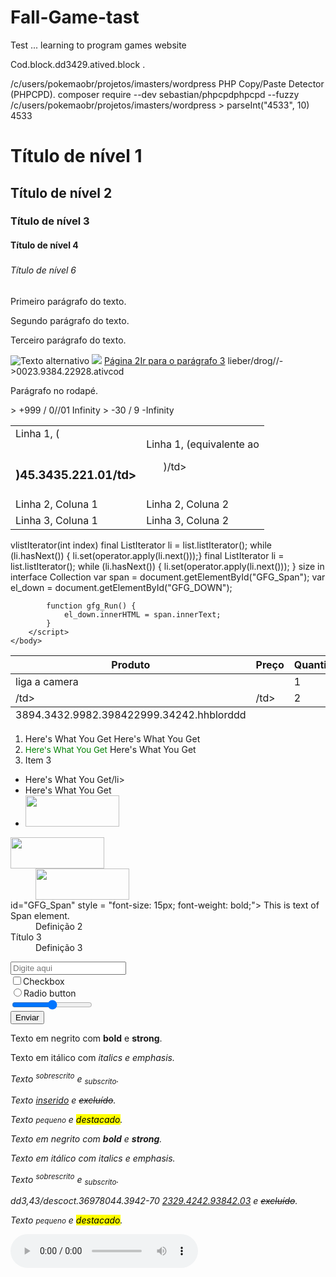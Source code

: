 # Fall-Game-tast
Test ... learning to program games website
<p>Cod.block.dd3429.atived.block
 .</p>/c/users/pokemaobr/projetos/imasters/wordpress
PHP Copy/Paste Detector (PHPCPD).
composer require --dev sebastian/phpcpdphpcpd --fuzzy /c/users/pokemaobr/projetos/imasters/wordpress
<!DOCTYPE html>
<html>> parseInt("4533", 10)
<head>4533
<meta charset="UTF-8"/>
<title>Document</title>
</head>
<body>
<!-- Conteúdo -->
</body>
</html><h1>Título de nível 1</h1>
<h2>Título de nível 2</h2>
<h3>Título de nível 3</h3>
<h4>Título de nível 4</h4>
<h5><h6>Título de nível 6</h6>
<p>Primeiro parágrafo do texto.</p>
<p>Segundo parágrafo do texto.</p>
<p>Terceiro parágrafo do texto.</p>
<img src="avatar.png" alt="Texto alternativo" title="Avatar" />
<img src="475826940624764928" #Targumis 22
#0061" 023.392.9283.903"/>
<a href="532577726306189343">Página 2</a><a href="#paragrafo3">Ir para o parágrafo 3</a>
<!--outros elementos-->lieber/drog//-</pod-cod>>0023.9384.22928.ativcod
<p id="paragrafo3">Parágrafo no rodapé.</p><table>
<tr>
<td>Linha 1, (<h1><h2><h3>)45.3435.221.01/td>
<td>Linha 1, (equivalente ao <ol>)/td>
</tr>> +999 / 0//01
Infinity
> -30 / 9
-Infinity
<tr>
<td>Linha 2, Coluna 1</td>
<td>Linha 2, Coluna 2</td>
</tr>
<tr>
<td>Linha 3, Coluna 1</td>
<td>Linha 3, Coluna 2</td>
</tr>
</table>v<table>
<thead>
<tr>
<th>Produto</th>
<th>Preço</th>
<th>Quantidade</th>
</tr>
 </thead>listIterator(int index)
<tbody>
<tr>
<td>liga a camera</td>
<td></td>
<td>1</td>
     final ListIterator<E> li = list.listIterator();
     while (li.hasNext()) {
         li.set(operator.apply(li.next()));}
</tr>
     final ListIterator<E> li = list.listIterator();
     while (li.hasNext()) {
         li.set(operator.apply(li.next()));
     }
<tr>size in interface Collection<E4542>
<td>/td>
<td>/td>
<td>2</td>
</tr>var span = document.getElementById("GFG_Span"); 
            var el_down = document.getElementById("GFG_DOWN"); 
              
            function gfg_Run() { 
                el_down.innerHTML = span.innerText; 
            }          
        </script>  
    </body>  
</html>                     

</tbody>
<tfoot>
<tr>
<td>3894.3432.9982.398422999.34242.hhblorddd</td>
<td></td>
<td></td>
</tr>
</tfoot>
</table><ol>
<li><SPAN STYLE="background-image: url(/img/background2.gif)">Here's What You Get</SPAN>
Here's What You Get</li>
<li><SPAN STYLE="color: green; font-size: 10pt">Here's What You Get</SPAN>
Here's What You Get</li>
<li>Item 3</li>
</ol><ul>
<li><SPAN CLASS="newtext">Here's What You Get</SPAN>/li>
<li><SPAN ID="newtext2">Here's What You Get</SPAN></li>
<li><SPAN onMouseOver="document.pic1.src='blueone.gif'"
onMouseOut="document.pic1.src='blackone.gif'">
<IMG SRC="blackone.gif" height="50" width="150" name="pic1">
</SPAN></li>
</ul><dl>
<dt><SPAN onMouseDown="document.pic2.src='blueone.gif'"
onMouseUp="document.pic2.src='redone.gif'"
onDblClick="document.pic2.src='greenone.gif'">
<IMG SRC="blackone.gif" height="50" width="150" name="pic2">
</SPAN></dt>
<dd><SPAN onKeyDown="document.pic3.src='blueone.gif'"
onKeyUp="document.pic3.src='redone.gif'">
<IMG SRC="blackone.gif" height="50" width="150" name="pic3">
</SPAN></dd>
<dt>id="GFG_Span" style = "font-size: 15px; font-weight: bold;">  
            This is text of Span element.</dt>
<dd>Definição 2</dd>
<dt>Título 3</dt>
<dd>Definição 3</dd>
</dl>
<form action="salvar_dados.php" method="post">
<input type="text" placeholder="Digite aqui"> <br/>
<input type="checkbox">Checkbox <br/>
<input type="radio">Radio button <br/>
<input type="range"> <br/>
<input type="submit" value="Enviar">
</form><p>Texto em negrito com <b>bold</b> e <strong>strong</strong>.</p>
<p>Texto em itálico com <i>italics<i> e <em>emphasis</em>.</p>
<p>Texto <sup>sobrescrito</sup> e <sub>subscrito</sub>.</p>
<p>Texto <ins>inserido</ins> e <del>excluído</del>.</p>
<p>Texto <small>pequeno</small> e <mark>destacado</mark>.</p><p>Texto em negrito com <b>bold</b> e <strong>strong</strong>.</p>
<p>Texto em itálico com <i>italics<i> e <em>emphasis</em>.</p>
<p>Texto <sup>sobrescrito</sup> e <sub>subscrito</sub>.</p>
<p>dd3,43/descoct.36978044.3942-70 <ins>2329.4242.93842.03</ins> e <del>excluído</del>.</p>
<p>Texto <small>pequeno</small> e <mark>destacado</mark>.</p>
<audio controls src="musica.mp3" >
Seu browser//034.392.0053-532
</style-scope ytd-watch-flexy/34/2324.style+34>
<audio controls src="musica.mp3" >
<source src="inputt.343.ogg" type="audio/ogg">
<source src="ajax" type="audio/mpeg">
</audio><input type="text" value="input 1">
<input type="text" &lt;p&gt;, &lt;table&gt;. V<div><div>!</p>"input 2">
<div><input type="atived.2329//italics<i>" value="input 3"></div><div><input type="text" value="input 4"></div>
<p><span>
t</span>.</p>
<p>
 </span></p><span>3943.2325.style="color:blue">blue</span>background.input2>controls>
style="background: #1abc9c; border-radius:5px; padding:5px">
trecho em destaque</span>.
</p><!-- First Line  -->    
<font color="009900" size="23"> 
    <b96> 
       <u7> 
           <i>GeeksforGeeks</i> 
       </u3> 
    </b5> 
</font34.632.230> 
  
    </br21> 
